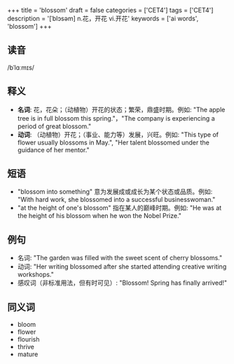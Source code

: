 +++
title = 'blossom'
draft = false
categories = ['CET4']
tags = ['CET4']
description = '[ˈblɔsəm] n.花，开花 vi.开花'
keywords = ['ai words', 'blossom']
+++

## 读音
/bˈlɑːmɪs/

## 释义
- **名词**: 花，花朵；（动植物）开花的状态；繁荣，鼎盛时期。例如: "The apple tree is in full blossom this spring."，"The company is experiencing a period of great blossom."
- **动词**: （动植物）开花；（事业、能力等）发展，兴旺。例如: "This type of flower usually blossoms in May.", "Her talent blossomed under the guidance of her mentor."

## 短语
- "blossom into something" 意为发展成或成长为某个状态或品质。例如: "With hard work, she blossomed into a successful businesswoman."
- "at the height of one's blossom" 指在某人的巅峰时期。例如: "He was at the height of his blossom when he won the Nobel Prize."

## 例句
- 名词: "The garden was filled with the sweet scent of cherry blossoms."
- 动词: "Her writing blossomed after she started attending creative writing workshops."
- 感叹词（非标准用法，但有时可见）: "Blossom! Spring has finally arrived!"

## 同义词
- bloom
- flower
- flourish
- thrive
- mature
